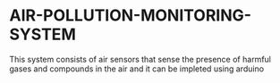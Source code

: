 # AIR-POLLUTION-MONITORING-SYSTEM
This system consists of air sensors that sense the presence of harmful gases and compounds in the air and it can be impleted using arduino 
